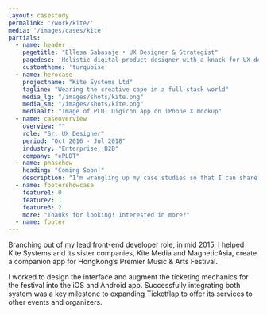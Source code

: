```yaml
---
layout: casestudy
permalink: '/work/kite/'
media: '/images/cases/kite'
partials:
  - name: header
    pagetitle: "Ellesa Sabasaje • UX Designer & Strategist"
    pagedesc: 'Holistic digital product designer with a knack for UX design, UX strategy, UX research, prototyping and front-end development'
    customtheme: 'turquoise'
  - name: herocase
    projectname: "Kite Systems Ltd"
    tagline: "Wearing the creative cape in a full-stack world"
    media_lg: "/images/shots/kite.png"
    media_sm: "/images/shots/kite.png"
    mediaalt: "Image of PLDT Digicon app on iPhone X mockup"
  - name: caseoverview
    overview: ""
    role: "Sr. UX Designer"
    period: "Oct 2016 - Jul 2018"
    industry: "Enterprise, B2B"
    company: "ePLDT"
  - name: phasehow
    heading: "Coming Soon!"
    description: "I'm wrangling up my case studies so that I can share my passion for creating great products and making a difference. Stay tuned!"
  - name: footershowcase
    feature1: 0
    feature2: 1
    feature3: 2
    more: "Thanks for looking! Interested in more?"
  - name: footer
---
```


Branching out of my lead front-end developer role, in mid 2015, I helped Kite Systems and its sister companies, Kite Media and MagneticAsia, create a companion app for HongKong’s Premier Music & Arts Festival.

I worked to design the interface and augment the ticketing mechanics for the festival into the iOS and Android app. Successfully integrating both system was a key milestone to expanding Ticketflap to offer its services to other events and organizers.
